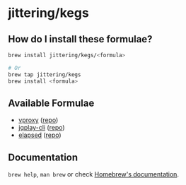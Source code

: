 # jittering/kegs

## How do I install these formulae?

```sh
brew install jittering/kegs/<formula>

# Or
brew tap jittering/kegs
brew install <formula>
```

## Available Formulae

* [vproxy](Formula/vproxy.rb) ([repo](https://github.com/jittering/vproxy))
* [jqplay-cli](Formula/jqplay.rb) ([repo](https://github.com/jittering/jqplay))
* [elapsed](Formula/elapsed.rb) ([repo](https://github.com/jittering/elapsed))

## Documentation

`brew help`, `man brew` or check [Homebrew's documentation](https://docs.brew.sh).
